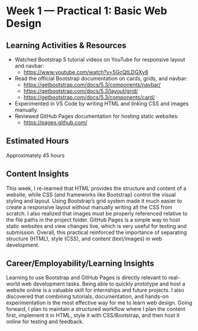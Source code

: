# Week 1 — Practical 1: Basic Web Design

## Learning Activities & Resources
- Watched Bootstrap 5 tutorial videos on YouTube for responsive layout and navbar:  
  - https://www.youtube.com/watch?v=5GcQtLDGXy8
- Read the official Bootstrap documentation on cards, grids, and navbar:  
  - https://getbootstrap.com/docs/5.3/components/navbar/
  - https://getbootstrap.com/docs/5.3/layout/grid/
  - https://getbootstrap.com/docs/5.3/components/card/
- Experimented in VS Code by writing HTML and linking CSS and images manually.
- Reviewed GitHub Pages documentation for hosting static websites:  
  - https://pages.github.com/

## Estimated Hours
Approximately 45 hours

## Content Insights
This week, I re-learned that HTML provides the structure and content of a website, while CSS (and frameworks like Bootstrap) control the visual styling and layout. Using Bootstrap’s grid system made it much easier to create a responsive layout without manually writing all the CSS from scratch. I also realized that images must be properly referenced relative to the file paths in the project folder. GitHub Pages is a simple way to host static websites and view changes live, which is very useful for testing and submission. Overall, this practical reinforced the importance of separating structure (HTML), style (CSS), and content (text/images) in web development.

## Career/Employability/Learning Insights
Learning to use Bootstrap and GitHub Pages is directly relevant to real-world web development tasks. Being able to quickly prototype and host a website online is a valuable skill for internships and future projects. I also discovered that combining tutorials, documentation, and hands-on experimentation is the most effective way for me to learn web design. Going forward, I plan to maintain a structured workflow where I plan the content first, implement it in HTML, style it with CSS/Bootstrap, and then host it online for testing and feedback.
